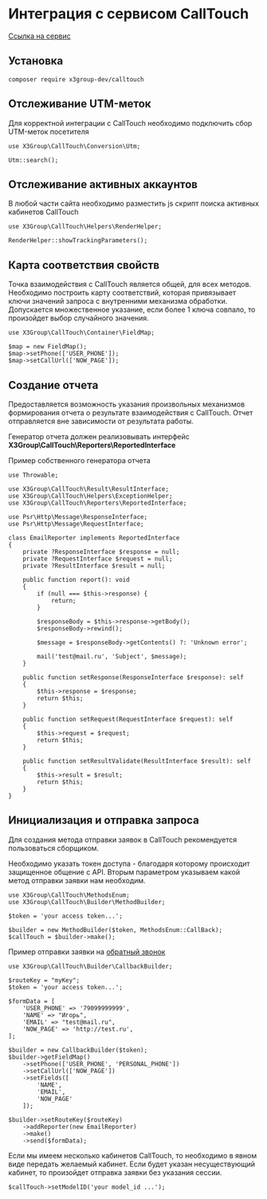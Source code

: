 <h1>Интеграция с сервисом CallTouch</h1>

<a href="https://my.calltouch.ru/user/registration/?ref=x3group.ru">Ссылка на сервис</a>

<h2>Установка</h2>

``
composer require x3group-dev/calltouch
``

<h2>Отслеживание UTM-меток</h2>
Для корректной интеграции с CallTouch необходимо подключить сбор UTM-меток посетителя

```injectablephp
use X3Group\CallTouch\Conversion\Utm;

Utm::search();
```

<h2>Отслеживание активных аккаунтов</h2>
В любой части сайта необходимо разместить js скрипт поиска активных кабинетов CallTouch

```injectablephp
use X3Group\CallTouch\Helpers\RenderHelper;

RenderHelper::showTrackingParameters();
```

<h2>Карта соответствия свойств</h2>
Точка взаимодействия с CallTouch является общей, для всех методов.
Необходимо построить карту соответствий, которая привязывает ключи значений запроса с внутренними механизма обработки.
Допускается множественное указание, если более 1 ключа совпало, то произойдет выбор случайного значения.

```injectablephp
use X3Group\CallTouch\Container\FieldMap;

$map = new FieldMap();
$map->setPhone(['USER_PHONE']);
$map->setCallUrl(['NOW_PAGE']);
```

<h2>Создание отчета</h2>
Предоставляется возможность указания произвольных механизмов формирования отчета о результате взаимодействия с CallTouch.
Отчет отправляется вне зависимости от результата работы.

Генератор отчета должен реализовывать интерфейс <b>X3Group\CallTouch\Reporters\ReportedInterface</b>

Пример собственного генератора отчета

```injectablephp
use Throwable;

use X3Group\CallTouch\Result\ResultInterface;
use X3Group\CallTouch\Helpers\ExceptionHelper;
use X3Group\CallTouch\Reporters\ReportedInterface;

use Psr\Http\Message\ResponseInterface;
use Psr\Http\Message\RequestInterface;

class EmailReporter implements ReportedInterface
{    
    private ?ResponseInterface $response = null;
    private ?RequestInterface $request = null;
    private ?ResultInterface $result = null;
    
    public function report(): void
    {
        if (null === $this->response) {
            return;
        }
    
        $responseBody = $this->response->getBody();
        $responseBody->rewind();
        
        $message = $responseBody->getContents() ?: 'Unknown error';
    
        mail('test@mail.ru', 'Subject', $message);
    }
    
    public function setResponse(ResponseInterface $response): self
    {
        $this->response = $response;
        return $this;
    }
    
    public function setRequest(RequestInterface $request): self
    {
        $this->request = $request;
        return $this;
    }
    
    public function setResultValidate(ResultInterface $result): self
    {
        $this->result = $result;
        return $this; 
    }
}

```

<h2>Инициализация и отправка запроса</h2>
Для создания метода отправки заявок в CallTouch рекомендуется пользоваться сборщиком.

Необходимо указать токен доступа - благодаря которому происходит защищенное общение с API.
Вторым параметром указываем какой метод отправки заявки нам необходим.

```injectablephp
use X3Group\CallTouch\MethodsEnum;
use X3Group\CallTouch\Builder\MethodBuilder;

$token = 'your access token...';

$builder = new MethodBuilder($token, MethodsEnum::CallBack);
$callTouch = $builder->make();
```

Пример отправки заявки на <a href="https://www.calltouch.ru/support/servernoe-callback-api/">обратный звонок</a>

```injectablephp
use X3Group\CallTouch\Builder\CallbackBuilder;

$routeKey = "myKey";
$token = 'your access token...';

$formData = [
    'USER_PHONE' => '79099999999',
    'NAME' => "Игорь",
    'EMAIL' => "test@mail.ru",
    'NOW_PAGE' => 'http://test.ru',
];

$builder = new CallbackBuilder($token);
$builder->getFieldMap()
    ->setPhone(['USER_PHONE', 'PERSONAL_PHONE'])
    ->setCallUrl(['NOW_PAGE'])
    ->setFields([
        'NAME',
        'EMAIL',
        'NOW_PAGE'
    ]);

$builder->setRouteKey($routeKey)
    ->addReporter(new EmailReporter)
    ->make()
    ->send($formData);
```

Если мы имеем несколько кабинетов CallTouch, то необходимо в явном виде передать желаемый кабинет.
Если будет указан несуществующий кабинет, то произойдет отправка заявки без указания сессии.

```injectablephp
$callTouch->setModelID('your model_id ...');
```
